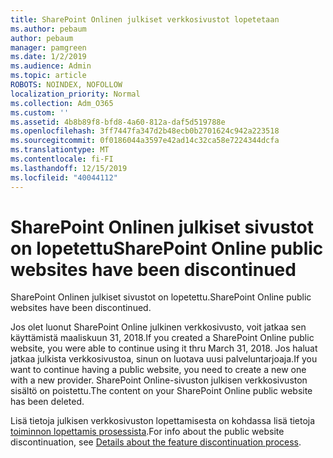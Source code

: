 ```yaml
---
title: SharePoint Onlinen julkiset verkkosivustot lopetetaan
ms.author: pebaum
author: pebaum
manager: pamgreen
ms.date: 1/2/2019
ms.audience: Admin
ms.topic: article
ROBOTS: NOINDEX, NOFOLLOW
localization_priority: Normal
ms.collection: Adm_O365
ms.custom: ''
ms.assetid: 4b8b89f8-bfd8-4a60-812a-daf5d519788e
ms.openlocfilehash: 3ff7447fa347d2b48ecb0b2701624c942a223518
ms.sourcegitcommit: 0f0186044a3597e42ad14c32ca58e7224344dcfa
ms.translationtype: MT
ms.contentlocale: fi-FI
ms.lasthandoff: 12/15/2019
ms.locfileid: "40044112"
---
```

# <a name="sharepoint-online-public-websites-have-been-discontinued"></a><span data-ttu-id="24c8f-102">SharePoint Onlinen julkiset sivustot on lopetettu</span><span class="sxs-lookup"><span data-stu-id="24c8f-102">SharePoint Online public websites have been discontinued</span></span>

<span data-ttu-id="24c8f-103">SharePoint Onlinen julkiset sivustot on lopetettu.</span><span class="sxs-lookup"><span data-stu-id="24c8f-103">SharePoint Online public websites have been discontinued.</span></span>

<span data-ttu-id="24c8f-104">Jos olet luonut SharePoint Online julkinen verkkosivusto, voit jatkaa sen käyttämistä maaliskuun 31, 2018.</span><span class="sxs-lookup"><span data-stu-id="24c8f-104">If you created a SharePoint Online public website, you were able to continue using it thru March 31, 2018.</span></span> <span data-ttu-id="24c8f-105">Jos haluat jatkaa julkista verkkosivustoa, sinun on luotava uusi palveluntarjoaja.</span><span class="sxs-lookup"><span data-stu-id="24c8f-105">If you want to continue having a public website, you need to create a new one with a new provider.</span></span> <span data-ttu-id="24c8f-106">SharePoint Online-sivuston julkisen verkkosivuston sisältö on poistettu.</span><span class="sxs-lookup"><span data-stu-id="24c8f-106">The content on your SharePoint Online public website has been deleted.</span></span>

<span data-ttu-id="24c8f-107">Lisä tietoja julkisen verkkosivuston lopettamisesta on kohdassa lisä tietoja [toiminnon lopettamis prosessista](https://go.microsoft.com/fwlink/?linkid=866980).</span><span class="sxs-lookup"><span data-stu-id="24c8f-107">For info about the public website discontinuation, see [Details about the feature discontinuation process](https://go.microsoft.com/fwlink/?linkid=866980).</span></span>
